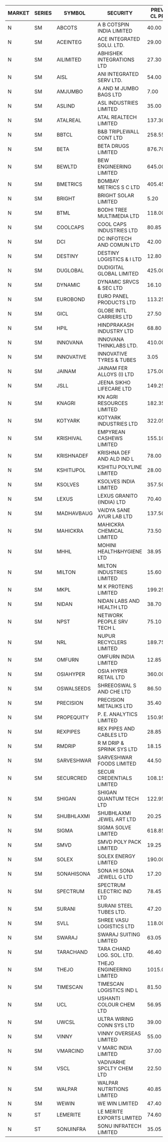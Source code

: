 


| MARKET | SERIES | SYMBOL | SECURITY | PREV CL PR | OPEN PRICE | HIGH PRICE | LOW PRICE | CLOSE PRICE | NET TRDVAL | NET TRDQTY | CORP IND | HI 52 WK | LO 52 WK |
| ----- | ----- | ----- | ----- | ----- | ----- | ----- | ----- | ----- | ----- | ----- | ----- | ----- | ----- |
| N | SM | ABCOTS | A B COTSPIN INDIA LIMITED | 40.00 | 38.00 | 38.00 | 38.00 | 38.00 | 1064000.00 | 28000 |  | 61.35 | 37.35 |
| N | SM | ACEINTEG | ACE INTEGRATED SOLU. LTD. | 29.00 | 30.45 | 30.45 | 30.45 | 30.45 | 137025.00 | 4500 |  | 30.45 | 14.45 |
| N | SM | AILIMITED | ABHISHEK INTEGRATIONS LTD | 27.30 | 28.65 | 28.65 | 27.45 | 28.65 | 422700.00 | 15000 |  | 38.60 | 19.00 |
| N | SM | AISL | ANI INTEGRATED SERV LTD. | 54.00 | 55.95 | 55.95 | 54.20 | 54.20 | 132180.00 | 2400 |  | 72.45 | 31.55 |
| N | SM | AMJUMBO | A AND M JUMBO BAGS LTD | 7.00 | 7.25 | 7.35 | 6.65 | 6.65 | 454000.00 | 64000 |  | 9.75 | 5.65 |
| N | SM | ASLIND | ASL INDUSTRIES LIMITED | 35.00 | 36.75 | 36.75 | 36.75 | 36.75 | 147000.00 | 4000 |  | 48.75 | 11.00 |
| N | SM | ATALREAL | ATAL REALTECH LIMITED | 137.30 | 139.90 | 139.90 | 127.10 | 127.20 | 6123920.00 | 46400 |  | 188.40 | 30.95 |
| N | SM | BBTCL | B&B TRIPLEWALL CONT LTD | 258.55 | 258.00 | 258.00 | 247.00 | 247.00 | 505000.00 | 2000 |  | 307.00 | 73.00 |
| N | SM | BETA | BETA DRUGS LIMITED | 876.70 | 870.00 | 871.00 | 857.00 | 869.00 | 1735140.00 | 2000 |  | 1024.40 | 251.10 |
| N | SM | BEWLTD | BEW ENGINEERING LIMITED | 645.00 | 650.00 | 670.00 | 650.00 | 669.95 | 992737.50 | 1500 |  | 1187.20 | 228.15 |
| N | SM | BMETRICS | BOMBAY METRICS S C LTD | 405.45 | 410.05 | 425.70 | 410.00 | 425.70 | 7928760.00 | 19200 |  | 567.10 | 117.90 |
| N | SM | BRIGHT | BRIGHT SOLAR LIMITED | 5.20 | 5.20 | 5.20 | 5.10 | 5.15 | 77100.00 | 15000 |  | 12.50 | 4.60 |
| N | SM | BTML | BODHI TREE MULTIMEDIA LTD | 118.00 | 118.00 | 118.00 | 112.10 | 112.10 | 276120.00 | 2400 |  | 174.00 | 65.00 |
| N | SM | COOLCAPS | COOL CAPS INDUSTRIES LTD | 80.85 | 80.50 | 80.50 | 79.00 | 79.00 | 478500.00 | 6000 |  | 88.00 | 41.50 |
| N | SM | DCI | DC INFOTECH AND COMUN LTD | 42.00 | 41.75 | 42.00 | 41.75 | 42.00 | 502500.00 | 12000 |  | 100.00 | 35.95 |
| N | SM | DESTINY | DESTINY LOGISTICS & I LTD | 12.80 | 13.40 | 13.40 | 13.40 | 13.40 | 80400.00 | 6000 |  | 15.45 | 8.05 |
| N | SM | DUGLOBAL | DUDIGITAL GLOBAL LIMITED | 425.00 | 435.00 | 438.00 | 435.00 | 438.00 | 873000.00 | 2000 |  | 449.80 | 95.00 |
| N | SM | DYNAMIC | DYNAMIC SRVCS & SEC LTD | 16.10 | 16.10 | 16.70 | 15.75 | 15.85 | 225500.00 | 14000 |  | 57.70 | 13.15 |
| N | SM | EUROBOND | EURO PANEL PRODUCTS LTD | 113.25 | 111.10 | 111.10 | 111.05 | 111.05 | 444300.00 | 4000 |  | 147.65 | 72.05 |
| N | SM | GICL | GLOBE INTL CARRIERS LTD | 27.50 | 26.80 | 26.80 | 26.80 | 26.80 | 201000.00 | 7500 |  | 28.20 | 17.15 |
| N | SM | HPIL | HINDPRAKASH INDUSTRY LTD | 68.80 | 67.30 | 67.30 | 67.30 | 67.30 | 201900.00 | 3000 |  | 93.90 | 45.40 |
| N | SM | INNOVANA | INNOVANA THINKLABS LTD. | 410.00 | 410.00 | 410.00 | 410.00 | 410.00 | 410000.00 | 1000 |  | 478.00 | 119.25 |
| N | SM | INNOVATIVE | INNOVATIVE TYRES & TUBES | 3.05 | 2.90 | 3.20 | 2.90 | 3.20 | 1055850.00 | 348000 |  | 20.45 | 2.90 |
| N | SM | JAINAM | JAINAM FER ALLOYS (I) LTD | 175.00 | 171.30 | 171.30 | 171.00 | 171.00 | 684600.00 | 4000 |  | 218.60 | 69.70 |
| N | SM | JSLL | JEENA SIKHO LIFECARE LTD | 149.25 | 150.00 | 152.95 | 148.30 | 151.35 | 21198900.00 | 142000 |  | 182.50 | 141.00 |
| N | SM | KNAGRI | KN AGRI RESOURCES LIMITED | 182.35 | 185.00 | 194.10 | 185.00 | 186.65 | 18894720.00 | 99200 |  | 261.00 | 144.00 |
| N | SM | KOTYARK | KOTYARK INDUSTRIES LTD | 322.05 | 338.15 | 338.15 | 338.15 | 338.15 | 2975720.00 | 8800 |  | 402.00 | 67.90 |
| N | SM | KRISHIVAL | EMPYREAN CASHEWS LIMITED | 155.10 | 147.35 | 162.85 | 147.35 | 162.85 | 39686100.00 | 264000 |  | 189.75 | 68.00 |
| N | SM | KRISHNADEF | KRISHNA DEF AND ALD IND L | 78.00 | 78.00 | 81.50 | 78.00 | 81.10 | 3370050.00 | 42000 |  | 118.35 | 70.60 |
| N | SM | KSHITIJPOL | KSHITIJ POLYLINE LIMITED | 28.00 | 28.00 | 29.40 | 27.00 | 29.15 | 3023101.40 | 107318 |  | 45.65 | 19.85 |
| N | SM | KSOLVES | KSOLVES INDIA LIMITED | 357.50 | 357.00 | 357.00 | 349.10 | 352.70 | 3111180.00 | 8800 |  | 1718.20 | 292.60 |
| N | SM | LEXUS | LEXUS GRANITO (INDIA) LTD | 70.40 | 71.95 | 72.00 | 70.15 | 70.60 | 1910450.00 | 27000 |  | 72.35 | 10.30 |
| N | SM | MADHAVBAUG | VAIDYA SANE AYUR LAB LTD | 137.50 | 144.35 | 144.35 | 137.50 | 144.35 | 1374800.00 | 9600 |  | 249.40 | 133.25 |
| N | SM | MAHICKRA | MAHICKRA CHEMICAL LIMITED | 73.50 | 72.50 | 73.80 | 72.50 | 73.80 | 329700.00 | 4500 |  | 96.50 | 71.50 |
| N | SM | MHHL | MOHINI HEALTH&HYGIENE LTD | 38.95 | 38.35 | 38.35 | 38.35 | 38.35 | 115050.00 | 3000 |  | 47.40 | 19.15 |
| N | SM | MILTON | MILTON INDUSTRIES LIMITED | 15.60 | 15.60 | 15.60 | 15.60 | 15.60 | 68640.00 | 4400 |  | 25.15 | 14.85 |
| N | SM | MKPL | M K PROTEINS LIMITED | 199.25 | 199.25 | 199.25 | 189.30 | 189.30 | 777100.00 | 4000 |  | 215.00 | 79.50 |
| N | SM | NIDAN | NIDAN LABS AND HEALTH LTD | 38.70 | 39.00 | 39.00 | 38.00 | 38.00 | 154100.00 | 4000 |  | 70.70 | 32.20 |
| N | SM | NPST | NETWORK PEOPLE SRV TECH L | 75.10 | 75.15 | 75.15 | 72.00 | 75.00 | 355440.00 | 4800 |  | 82.00 | 49.05 |
| N | SM | NRL | NUPUR RECYCLERS LIMITED | 189.75 | 195.50 | 199.20 | 194.00 | 198.85 | 16349630.00 | 82500 |  | 316.05 | 124.20 |
| N | SM | OMFURN | OMFURN INDIA LIMITED | 12.85 | 13.40 | 13.45 | 13.40 | 13.45 | 161100.00 | 12000 |  | 13.45 | 8.60 |
| N | SM | OSIAHYPER | OSIA HYPER RETAIL LTD | 360.00 | 392.00 | 392.00 | 362.00 | 379.00 | 906860.00 | 2400 |  | 397.00 | 120.00 |
| N | SM | OSWALSEEDS | SHREEOSWAL S AND CHE LTD | 86.50 | 87.00 | 87.00 | 87.00 | 87.00 | 348000.00 | 4000 |  | 99.80 | 30.60 |
| N | SM | PRECISION | PRECISION METALIKS LTD | 35.40 | 35.95 | 35.95 | 34.80 | 35.10 | 426000.00 | 12000 |  | 55.95 | 32.00 |
| N | SM | PROPEQUITY | P. E. ANALYTICS LIMITED | 150.95 | 151.00 | 151.10 | 149.00 | 149.00 | 1441380.00 | 9600 |  | 204.10 | 141.00 |
| N | SM | REXPIPES | REX PIPES AND CABLES LTD | 28.85 | 28.50 | 30.20 | 28.50 | 29.95 | 705000.00 | 24000 |  | 64.35 | 26.00 |
| N | SM | RMDRIP | R M DRIP & SPRINK SYS LTD | 18.15 | 18.15 | 18.95 | 17.25 | 17.25 | 222200.00 | 12000 |  | 28.65 | 12.75 |
| N | SM | SARVESHWAR | SARVESHWAR FOODS LIMITED | 44.50 | 44.50 | 46.60 | 44.15 | 46.35 | 785040.00 | 17600 |  | 67.65 | 17.10 |
| N | SM | SECURCRED | SECUR CREDENTIALS LIMITED | 108.15 | 54.05 | 54.05 | 54.05 | 54.05 | 1089648.00 | 20160 | XB | 145.00 | 14.50 |
| N | SM | SHIGAN | SHIGAN QUANTUM TECH LTD | 122.95 | 120.00 | 123.00 | 116.30 | 119.45 | 4642950.00 | 39000 |  | 140.00 | 93.00 |
| N | SM | SHUBHLAXMI | SHUBHLAXMI JEWEL ART LTD | 20.25 | 21.25 | 21.25 | 21.25 | 21.25 | 127500.00 | 6000 |  | 24.30 | 11.20 |
| N | SM | SIGMA | SIGMA SOLVE LIMITED | 618.85 | 618.85 | 634.00 | 618.85 | 632.00 | 941055.00 | 1500 |  | 745.75 | 46.00 |
| N | SM | SMVD | SMVD POLY PACK LIMITED | 19.25 | 18.90 | 18.90 | 18.90 | 18.90 | 75600.00 | 4000 |  | 29.50 | 11.75 |
| N | SM | SOLEX | SOLEX ENERGY LIMITED | 190.00 | 180.50 | 188.00 | 180.50 | 188.00 | 1098000.00 | 6000 |  | 210.35 | 42.25 |
| N | SM | SONAHISONA | SONA HI SONA JEWELL G LTD | 17.20 | 18.20 | 20.60 | 17.20 | 18.65 | 1120000.00 | 60000 |  | 20.85 | 10.50 |
| N | SM | SPECTRUM | SPECTRUM ELECTRIC IND LTD | 78.45 | 74.60 | 74.60 | 74.60 | 74.60 | 149200.00 | 2000 |  | 122.65 | 48.50 |
| N | SM | SURANI | SURANI STEEL TUBES LTD. | 47.20 | 46.95 | 49.55 | 44.85 | 44.95 | 3136300.00 | 66000 |  | 49.55 | 19.00 |
| N | SM | SVLL | SHREE VASU LOGISTICS LTD | 118.00 | 119.00 | 121.00 | 119.00 | 121.00 | 721000.00 | 6000 |  | 121.00 | 76.00 |
| N | SM | SWARAJ | SWARAJ SUITING LIMITED | 63.05 | 64.00 | 64.50 | 63.05 | 63.05 | 509300.00 | 8000 |  | 86.00 | 49.50 |
| N | SM | TARACHAND | TARA CHAND LOG. SOL. LTD. | 46.40 | 49.50 | 49.50 | 47.50 | 47.50 | 194000.00 | 4000 |  | 66.00 | 30.00 |
| N | SM | THEJO | THEJO ENGINEERING LIMITED | 1015.00 | 962.15 | 1070.00 | 940.00 | 1025.00 | 1477980.00 | 1500 |  | 3950.00 | 826.00 |
| N | SM | TIMESCAN | TIMESCAN LOGISTICS IND L | 81.50 | 79.05 | 79.05 | 79.00 | 79.00 | 316100.00 | 4000 |  | 161.15 | 74.25 |
| N | SM | UCL | USHANTI COLOUR CHEM LTD | 56.95 | 64.45 | 66.00 | 64.45 | 65.05 | 779500.00 | 12000 |  | 69.40 | 32.00 |
| N | SM | UWCSL | ULTRA WIRING CONN SYS LTD | 39.00 | 39.00 | 39.00 | 39.00 | 39.00 | 156000.00 | 4000 |  | 41.00 | 25.30 |
| N | SM | VINNY | VINNY OVERSEAS LIMITED | 55.00 | 52.25 | 54.00 | 52.25 | 54.00 | 4359600.00 | 81000 |  | 77.55 | 29.00 |
| N | SM | VMARCIND | V MARC INDIA LIMITED | 37.00 | 38.00 | 38.00 | 38.00 | 38.00 | 228000.00 | 6000 |  | 52.80 | 25.35 |
| N | SM | VSCL | VADIVARHE SPCLTY CHEM LTD | 22.50 | 22.50 | 22.50 | 22.50 | 22.50 | 67500.00 | 3000 |  | 35.05 | 13.45 |
| N | SM | WALPAR | WALPAR NUTRITIONS LIMITED | 40.85 | 42.85 | 42.85 | 42.85 | 42.85 | 85700.00 | 2000 |  | 51.50 | 25.50 |
| N | SM | WEWIN | WE WIN LIMITED | 47.40 | 45.10 | 49.75 | 45.10 | 49.75 | 853650.00 | 18000 |  | 57.55 | 13.05 |
| N | ST | LEMERITE | LE MERITE EXPORTS LIMITED | 74.60 | 73.10 | 75.00 | 71.55 | 74.75 | 5741360.00 | 78400 |  | 87.00 | 71.25 |
| N | ST | SONUINFRA | SONU INFRATECH LIMITED | 35.05 | 35.40 | 35.40 | 33.30 | 33.50 | 3451200.00 | 102000 |  | 37.80 | 33.30 |



